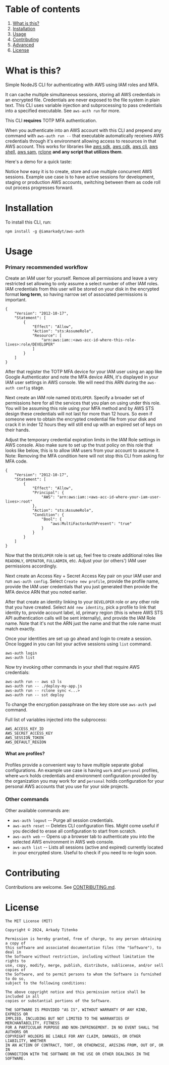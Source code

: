 [<img src="https://badge.fury.io/js/@iamarkadyt%2Faws-auth.svg" alt="" />](https://www.npmjs.com/package/@iamarkadyt/aws-auth)

# Table of contents

1. [What is this?](#what-is-this)
2. [Installation](#installation)
3. [Usage](#usage)
4. [Contributing](#contributing)
5. [Advanced](#advanced)
6. [License](#license)

# What is this?

Simple NodeJS CLI for authenticating with AWS using IAM roles and MFA.

It can cache multiple simultaneous sessions, storing all AWS credentials in an encrypted file. Credentials are never exposed to the file system in plain text. This CLI uses variable injection and subprocessing to pass credentials into a specified executable. See `aws-auth run` for more.

This CLI __requires__ TOTP MFA authentication.

When you authenticate into an AWS account with this CLI and prepend any command with `aws-auth run --` that executable automatically receives AWS credentials through it's environment allowing access to resources in that AWS account. This works for libraries like [aws sdk](https://aws.amazon.com/getting-started/tools-sdks/), [aws cdk](https://aws.amazon.com/cdk/), [aws cli](https://aws.amazon.com/cli/), [aws shell](https://github.com/awslabs/aws-shell), [aws sam](https://aws.amazon.com/serverless/sam/), [rclone](https://rclone.org/) __and any script that utilizes them__.

Here's a demo for a quick taste:


Notice how easy it is to create, store and use multiple concurrent AWS sessions. Example use case is to have active sessions for development, staging or production AWS accounts, switching between them as code roll out process progresses forward.

# Installation

To install this CLI, run:
```
npm install -g @iamarkadyt/aws-auth
```

# Usage

### Primary recommended workflow

Create an IAM user for yourself. Remove all permissions and leave a very restricted set allowing to only assume a select number of other IAM roles. IAM credentials from this user will be stored on your disk in the encrypted format __long term__, so having narrow set of associated permissions is important.

```
{
    "Version": "2012-10-17",
    "Statement": [
        {
            "Effect": "Allow",
            "Action": "sts:AssumeRole",
            "Resource": [
                "arn:aws:iam::<aws-acc-id-where-this-role-lives>:role/DEVELOPER"
            ]
        }
    ]
}
```

After that register the TOTP MFA device for your IAM user using an app like Google Authenticator and note the MFA device ARN, it's displayed in your IAM user settings in AWS console. We will need this ARN during the `aws-auth config` stage.

Next create an IAM role named `DEVELOPER`. Specify a broader set of permissions here for all the services that you plan on using under this role. You will be assuming this role using your MFA method and by AWS STS design these credentials will not last for more than 12 hours. So even if someone were to obtain the encrypted credential file from your disk and crack it in inder 12 hours they will still end up with an expired set of keys on their hands.

Adjust the temporary credential expiration limits in the IAM Role settings in AWS console. Also make sure to set up the trust policy on this role that looks like below, this is to allow IAM users from your account to assume it. Note: Removing the MFA condition here will not stop this CLI from asking for MFA code.

```
{
    "Version": "2012-10-17",
    "Statement": [
        {
            "Effect": "Allow",
            "Principal": {
                "AWS": "arn:aws:iam::<aws-acc-id-where-your-iam-user-lives>:root"
            },
            "Action": "sts:AssumeRole",
            "Condition": {
                "Bool": {
                    "aws:MultiFactorAuthPresent": "true"
                }
            }
        }
    ]
}
```

Now that the `DEVELOPER` role is set up, feel free to create additional roles like `READONLY`, `OPERATOR`, `FULLADMIN`, etc. Adjust your (or others') IAM user permissions accordingly.

Next create an Access Key + Secret Access Key pair on your IAM user and run `aws-auth config`. Select `Create new profile`, provide the profile name, provide the IAM user credentials that you just generated then provide the MFA device ARN that you noted earlier.

After that create an identity linking to your `DEVELOPER` role or any other role that you have created. Select `Add new identity`, pick a profile to link that identity to, provide account label, id, primary region (this is where AWS STS API authentication calls will be sent internally), and provide the IAM Role name. Note that it's not the ARN just the name and that the role name must match exactly.

Once your identities are set up go ahead and login to create a session. Once logged in you can list your active sessions using `list` command.

```
aws-auth login
aws-auth list
```


Now try invoking other commands in your shell that require AWS credentials:

```
aws-auth run -- aws s3 ls
aws-auth run -- ./deploy-my-app.js
aws-auth run -- rclone sync <...>
aws-auth run -- sst deploy
```

To change the encryption passphrase on the key store use `aws-auth pwd` command.

Full list of variables injected into the subprocess:

```
AWS_ACCESS_KEY_ID
AWS_SECRET_ACCESS_KEY
AWS_SESSION_TOKEN
AWS_DEFAULT_REGION
```

#### What are profiles?

Profiles provide a convenient way to have multiple separate global configurations. An example use case is having `work` and `personal` profiles, where `work` holds credentials and environment configuration provided by the organization you may work for and `personal` holds configuration for your personal AWS accounts that you use for your side projects.

### Other commands

Other available commands are:

- `aws-auth logout` -- Purge all session credentials.
- `aws-auth reset` -- Deletes CLI configuration files. Might come useful if you decided to erase all configuration to start from scratch.
- `aws-auth web` -- Opens up a browser tab to authenticate you into the selected AWS environment in AWS web console.
- `aws-auth list` -- Lists all sessions (active and expired) currently located in your encrypted store. Useful to check if you need to re-login soon.

# Contributing

Contributions are welcome. See [CONTRIBUTING.md](https://github.com/iamarkadyt/aws-auth/blob/master/CONTRIBUTING.md).

# License

```
The MIT License (MIT)

Copyright © 2024, Arkady Titenko

Permission is hereby granted, free of charge, to any person obtaining a copy of
this software and associated documentation files (the "Software"), to deal in
the Software without restriction, including without limitation the rights to
use, copy, modify, merge, publish, distribute, sublicense, and/or sell copies of
the Software, and to permit persons to whom the Software is furnished to do so,
subject to the following conditions:

The above copyright notice and this permission notice shall be included in all
copies or substantial portions of the Software.

THE SOFTWARE IS PROVIDED "AS IS", WITHOUT WARRANTY OF ANY KIND, EXPRESS OR
IMPLIED, INCLUDING BUT NOT LIMITED TO THE WARRANTIES OF MERCHANTABILITY, FITNESS
FOR A PARTICULAR PURPOSE AND NON-INFRINGEMENT. IN NO EVENT SHALL THE AUTHORS OR
COPYRIGHT HOLDERS BE LIABLE FOR ANY CLAIM, DAMAGES, OR OTHER LIABILITY, WHETHER
IN AN ACTION OF CONTRACT, TORT, OR OTHERWISE, ARISING FROM, OUT OF, OR IN
CONNECTION WITH THE SOFTWARE OR THE USE OR OTHER DEALINGS IN THE SOFTWARE.
```
